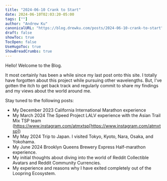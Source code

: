 ```yaml
---
title: "2024-06-10 Crank to Start"
date: 2024-06-10T02:03:20-05:00
tags: [""]
author: "Andrew Ku"
canonicalURL: "https://blog.drewku.com/posts/2024-06-10-crank-to-start"
draft: false
showToc: true
TocOpen: false
UseHugoToc: true
ShowBreadCrumbs: true
---
```


Hello! Welcome to the Blog. 

It most certainly has been a while since my last post onto this site. I totally have forgotten about this project while pursuing other wavelengths. But, I've gotten the itch to get back track and regularly commit to share my findings and my views about the world around me. 

Stay tuned to the following posts:
- My December 2023 California International Marathon experience
- My March 2024 The Speed Project LALV experience with the Asian Trail Mix TSP team (https://www.instagram.com/atmxtsp[https://www.instagram.com/atmxtsp])
- My May 2024 Trip to Japan. I visited Tokyo, Kyoto, Nara, Osaka, and Yokohama. 
- My June 2024 Brooklyn Queens Brewery Express Half-marathon experience.
- My initial thoughts about diving into the world of Reddit Collectible Avatars and Reddit Community Currencies.
- My experience and reasons why I have exited completely out of the Loopring Ecosystem.